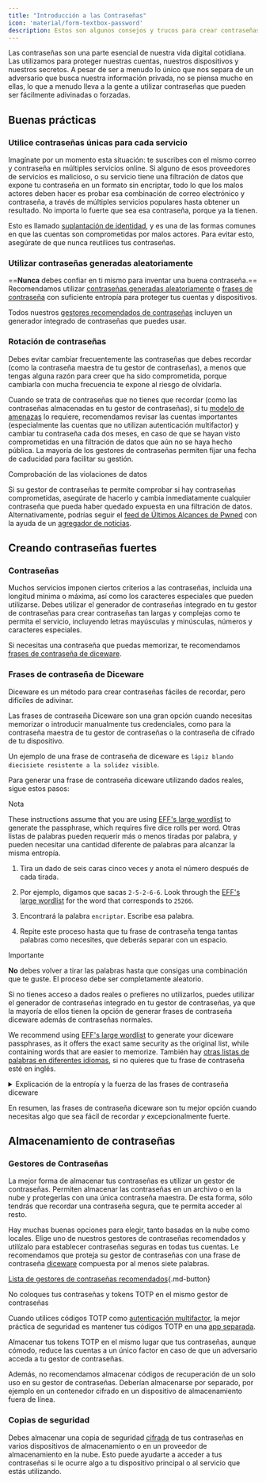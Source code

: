 ```yaml
---
title: "Introducción a las Contraseñas"
icon: 'material/form-textbox-password'
description: Estos son algunos consejos y trucos para crear contraseñas más seguras y mantener a salvo tus cuentas.
---
```


Las contraseñas son una parte esencial de nuestra vida digital cotidiana. Las utilizamos para proteger nuestras cuentas, nuestros dispositivos y nuestros secretos. A pesar de ser a menudo lo único que nos separa de un adversario que busca nuestra información privada, no se piensa mucho en ellas, lo que a menudo lleva a la gente a utilizar contraseñas que pueden ser fácilmente adivinadas o forzadas.

## Buenas prácticas

### Utilice contraseñas únicas para cada servicio

Imagínate por un momento esta situación: te suscribes con el mismo correo y contraseña en múltiples servicios online. Si alguno de esos proveedores de servicios es malicioso, o su servicio tiene una filtración de datos que expone tu contraseña en un formato sin encriptar, todo lo que los malos actores deben hacer es probar esa combinación de correo electrónico y contraseña, a través de múltiples servicios populares hasta obtener un resultado. No importa lo fuerte que sea esa contraseña, porque ya la tienen.

Esto es llamado [suplantación de identidad](https://en.wikipedia.org/wiki/Credential_stuffing), y es una de las formas comunes en que las cuentas son comprometidas por malos actores. Para evitar esto, asegúrate de que nunca reutilices tus contraseñas.

### Utilizar contraseñas generadas aleatoriamente

==**Nunca** debes confiar en ti mismo para inventar una buena contraseña.== Recomendamos utilizar [contraseñas generadas aleatoriamente](#passwords) o [frases de contraseña](#diceware-passphrases) con suficiente entropía para proteger tus cuentas y dispositivos.

Todos nuestros [gestores recomendados de contraseñas](../passwords.md) incluyen un generador integrado de contraseñas que puedes usar.

### Rotación de contraseñas

Debes evitar cambiar frecuentemente las contraseñas que debes recordar (como la contraseña maestra de tu gestor de contraseñas), a menos que tengas alguna razón para creer que ha sido comprometida, porque cambiarla con mucha frecuencia te expone al riesgo de olvidarla.

Cuando se trata de contraseñas que no tienes que recordar (como las contraseñas almacenadas en tu gestor de contraseñas), si tu [modelo de amenazas](threat-modeling.md) lo requiere, recomendamos revisar las cuentas importantes (especialmente las cuentas que no utilizan autenticación multifactor) y cambiar tu contraseña cada dos meses, en caso de que se hayan visto comprometidas en una filtración de datos que aún no se haya hecho pública. La mayoría de los gestores de contraseñas permiten fijar una fecha de caducidad para facilitar su gestión.

<div class="admonition tip" markdown>
<p class="admonition-title">Comprobación de las violaciones de datos</p>

Si su gestor de contraseñas te permite comprobar si hay contraseñas comprometidas, asegúrate de hacerlo y cambia inmediatamente cualquier contraseña que pueda haber quedado expuesta en una filtración de datos. Alternativamente, podrías seguir el [feed de Últimos Alcances de Pwned](https://feeds.feedburner.com/HaveIBeenPwnedLatestBreaches) con la ayuda de un [agregador de noticias](../news-aggregators.md).

</div>

## Creando contraseñas fuertes

### Contraseñas

Muchos servicios imponen ciertos criterios a las contraseñas, incluida una longitud mínima o máxima, así como los caracteres especiales que pueden utilizarse. Debes utilizar el generador de contraseñas integrado en tu gestor de contraseñas para crear contraseñas tan largas y complejas como te permita el servicio, incluyendo letras mayúsculas y minúsculas, números y caracteres especiales.

Si necesitas una contraseña que puedas memorizar, te recomendamos [frases de contraseña de diceware](#diceware-passphrases).

### Frases de contraseña de Diceware

Diceware es un método para crear contraseñas fáciles de recordar, pero difíciles de adivinar.

Las frases de contraseña Diceware son una gran opción cuando necesitas memorizar o introducir manualmente tus credenciales, como para la contraseña maestra de tu gestor de contraseñas o la contraseña de cifrado de tu dispositivo.

Un ejemplo de una frase de contraseña de diceware es `lápiz blando diecisiete resistente a la solidez visible`.

Para generar una frase de contraseña diceware utilizando dados reales, sigue estos pasos:

<div class="admonition Note" markdown>
<p class="admonition-title">Nota</p>

These instructions assume that you are using [EFF's large wordlist](https://eff.org/files/2016/07/18/eff_large_wordlist.txt) to generate the passphrase, which requires five dice rolls per word. Otras listas de palabras pueden requerir más o menos tiradas por palabra, y pueden necesitar una cantidad diferente de palabras para alcanzar la misma entropía.

</div>

1. Tira un dado de seis caras cinco veces y anota el número después de cada tirada.

2. Por ejemplo, digamos que sacas `2-5-2-6-6`. Look through the [EFF's large wordlist](https://eff.org/files/2016/07/18/eff_large_wordlist.txt) for the word that corresponds to `25266`.

3. Encontrará la palabra `encriptar`. Escribe esa palabra.

4. Repite este proceso hasta que tu frase de contraseña tenga tantas palabras como necesites, que deberás separar con un espacio.

<div class="admonition warning" markdown>
<p class="admonition-title">Importante</p>

**No** debes volver a tirar las palabras hasta que consigas una combinación que te guste. El proceso debe ser completamente aleatorio.

</div>

Si no tienes acceso a dados reales o prefieres no utilizarlos, puedes utilizar el generador de contraseñas integrado en tu gestor de contraseñas, ya que la mayoría de ellos tienen la opción de generar frases de contraseña diceware además de contraseñas normales.

We recommend using [EFF's large wordlist](https://eff.org/files/2016/07/18/eff_large_wordlist.txt) to generate your diceware passphrases, as it offers the exact same security as the original list, while containing words that are easier to memorize. También hay [otras listas de palabras en diferentes idiomas](https://theworld.com/~reinhold/diceware.html#Diceware%20in%20Other%20Languages|outline), si no quieres que tu frase de contraseña esté en inglés.

<details class="note" markdown>
<summary>Explicación de la entropía y la fuerza de las frases de contraseña diceware</summary>

To demonstrate how strong diceware passphrases are, we'll use the aforementioned seven word passphrase (`viewable fastness reluctant squishy seventeen shown pencil`) and [EFF's large wordlist](https://eff.org/files/2016/07/18/eff_large_wordlist.txt) as an example.

Una métrica para determinar la fuerza de una frase de contraseña diceware es cuánta entropía tiene. La entropía por palabra en una frase de contraseña diceware se calcula como $\text{log}_2(\text{WordsInList})$ y la entropía global de la frase de contraseña se calcula como $\text{log}_2(\text{WordsInList}^\text{WordsInPhrase})$.

Por lo tanto, cada palabra de la lista mencionada da como resultado ~12,9 bits de entropía ($\text{log}_2(7776)$), y una frase de contraseña de siete palabras derivada de ella tiene ~90,47 bits de entropía ($\text{log}_2(7776^7)$).

The [EFF's large wordlist](https://eff.org/files/2016/07/18/eff_large_wordlist.txt) contains 7776 unique words. Para calcular la cantidad de frases de contraseña posibles, todo lo que tenemos que hacer es $\text{WordsInList}^\text{WordsInPhrase}$, o en nuestro caso, $7776^7$.

Let's put all of this in perspective: A seven word passphrase using [EFF's large wordlist](https://eff.org/files/2016/07/18/eff_large_wordlist.txt) is one of ~1,719,070,799,748,422,500,000,000,000 possible passphrases.

Por término medio, se necesita probar el 50% de todas las combinaciones posibles para adivinar su frase. Teniendo esto en cuenta, incluso si tu adversario es capaz de realizar ~1.000.000.000.000 de intentos por segundo, aún tardaría ~27.255.689 años en adivinar tu frase de contraseña. Esto es así incluso si las siguientes cosas son ciertas:

- Tu adversario sabe que has utilizado el método diceware.
- Tu adversario conoce la lista de palabras específica que utilizaste.
- Tu adversario sabe cuántas palabras contiene tu frase de contraseña.

</details>

En resumen, las frases de contraseña diceware son tu mejor opción cuando necesitas algo que sea fácil de recordar *y* excepcionalmente fuerte.

## Almacenamiento de contraseñas

### Gestores de Contraseñas

La mejor forma de almacenar tus contraseñas es utilizar un gestor de contraseñas. Permiten almacenar las contraseñas en un archivo o en la nube y protegerlas con una única contraseña maestra. De esta forma, sólo tendrás que recordar una contraseña segura, que te permita acceder al resto.

Hay muchas buenas opciones para elegir, tanto basadas en la nube como locales. Elige uno de nuestros gestores de contraseñas recomendados y utilízalo para establecer contraseñas seguras en todas tus cuentas. Le recomendamos que proteja su gestor de contraseñas con una frase de contraseña [diceware](#diceware-passphrases) compuesta por al menos siete palabras.

[Lista de gestores de contraseñas recomendados](../passwords.md ""){.md-button}

<div class="admonition warning" markdown>
<p class="admonition-title">No coloques tus contraseñas y tokens TOTP en el mismo gestor de contraseñas</p>

Cuando utilices códigos TOTP como [autenticación multifactor](../multi-factor-authentication.md), la mejor práctica de seguridad es mantener tus códigos TOTP en una [app separada](../multi-factor-authentication.md#authenticator-apps).

Almacenar tus tokens TOTP en el mismo lugar que tus contraseñas, aunque cómodo, reduce las cuentas a un único factor en caso de que un adversario acceda a tu gestor de contraseñas.

Además, no recomendamos almacenar códigos de recuperación de un solo uso en su gestor de contraseñas. Deberían almacenarse por separado, por ejemplo en un contenedor cifrado en un dispositivo de almacenamiento fuera de línea.

</div>

### Copias de seguridad

Debes almacenar una copia de seguridad [cifrada](../encryption.md) de tus contraseñas en varios dispositivos de almacenamiento o en un proveedor de almacenamiento en la nube. Esto puede ayudarte a acceder a tus contraseñas si le ocurre algo a tu dispositivo principal o al servicio que estás utilizando.
